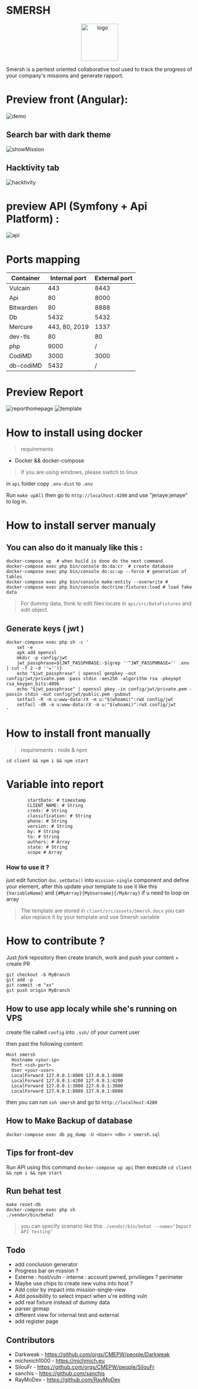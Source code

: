 # SMERSH
<p align="center">
<img width="100" alt="logo" src="https://raw.githubusercontent.com/CMEPW/Smersh/master/logo.png">
</p>

Smersh is a pentest oriented collaborative tool used to track the progress of your company's missions and generate rapport.

# Preview front (Angular):

![demo](img/demo.gif)


## Search bar with dark theme
![showMission](img/searchbar.png)

## Hacktivity tab

![hacktivity](img/hacktivity.png)


# preview API (Symfony + Api Platform) :
![api](img/api.png)

# Ports mapping
| Container | Internal port | External port |
| ------ | ----------- | ---- |
| Vulcain | 443 | 8443 |
| Api | 80 | 8000 |
| Bitwarden | 80 | 8888 |
| Db | 5432 | 5432 |
| Mercure | 443, 80, 2019 | 1337 |
| dev-tls | 80 | 80 |
| php | 9000 | / |
| CodiMD | 3000 | 3000 |
| db-codiMD | 5432 | / |

# Preview Report

![reporthomepage](img/rapport-preview.png)
![template](img/rapport-preview2.png)

# How to install using docker

>requirements 
* Docker && docker-compose


>If you are using windows, please switch to linux </troll>

in `api` folder copy `.env-dist` to `.env` 

Run `make upAll` then go to `http://localhost:4200` and use "jenaye:jenaye" to log in.



# How to install server manualy
## You can also do it manualy like this :  

```
docker-compose up  # when build is done do the next command
docker-compose exec php bin/console do:da:cr  # create database
docker-compose exec php bin/console do:sc:up --force # generation of tables
docker-compose exec php bin/console make:entity --overwrite # 
docker-compose exec php bin/console doctrine:fixtures:load # load fake data
```

>For dummy data, think to edit files locate in `api/src/DataFixtures` and edit object.


## Generate keys ( jwt ) 

```
docker-compose exec php sh -c '                
    set -e
    apk add openssl
    mkdir -p config/jwt
    jwt_passphrase=${JWT_PASSPHRASE:-$(grep ''^JWT_PASSPHRASE='' .env | cut -f 2 -d ''='')}
    echo "$jwt_passphrase" | openssl genpkey -out config/jwt/private.pem -pass stdin -aes256 -algorithm rsa -pkeyopt rsa_keygen_bits:4096
    echo "$jwt_passphrase" | openssl pkey -in config/jwt/private.pem -passin stdin -out config/jwt/public.pem -pubout
    setfacl -R -m u:www-data:rX -m u:"$(whoami)":rwX config/jwt
    setfacl -dR -m u:www-data:rX -m u:"$(whoami)":rwX config/jwt
'
```


# How to install front manually

> requirements : node & npm 

```
cd client && npm i && npm start
```


# Variable into report

```
        startDate: # timestamp
        CLIENT_NAME: # String
        creds: # String
        classification: # String
        phone: # String
        version: # String
        by: # String
        to: # String
        authors: # Array
        state: # String
        scope # Array
``` 
### How to use it ? 

just edit function `doc.setData()` into `mission-single` component and define your element, after this update your template to use it like this 
`{VariableName}` and `{#MyArray}{MyUsername}{/MyArray}` if u need to loop on array

>The template are stored in `client/src/assets/Smersh.docx` you can also replace it by your template and use Smersh variable

# How to contribute ? 

Just *fork* repository then create branch, work and push your content + create PR

``` 
git checkout -b MyBranch
git add -p 
git commit -m "xx"
git push origin MyBranch
```

## How to use app localy while she's running on VPS

create file called `config` into `.ssh/` of your current user

then past the following content:

```
Host smersh
  Hostname <your-ip>
  Port <ssh-port>
  User <your-user>
  LocalForward 127.0.0.1:8000 127.0.0.1:8000
  LocalForward 127.0.0.1:4200 127.0.0.1:4200
  LocalForward 127.0.0.1:3000 127.0.0.1:3000
  LocalForward 127.0.0.1:8888 127.0.0.1:8888

``` 
then you can run `ssh smersh` and go to `http://localhost:4200`


## How to Make Backup of database

`docker-compose exec db pg_dump -U <User> <db> > smersh.sql`

## Tips for front-dev 

Run API using this command `docker-compose up api` then execute `cd client && npm i && npm start` 

## Run behat test 
```
make reset-db
docker-compose exec php sh
./vendor/bin/behat
```

>you can specify scenario like this `./vendor/bin/behat --name="Impact API testing"`


## Todo
- add conclusion generator
- Progress bar on mission ?
- Externe : host/vuln - interne : account pwned, privilieges ? perimeter
- Maybe use chips to create new vulns into host ?
- Add color by impact into mission-single-view
- Add possibility to select impact when u're editing vuln
- add real fixture instead of dummy data
- parser gnmap
- different view for internal test and external
- add register page

## Contributors 
- Darkweak - https://github.com/orgs/CMEPW/people/Darkweak
- michmich1000 - https://michmich.eu
- SilouFr  - https://github.com/orgs/CMEPW/people/SilouFr
- sanchis  - https://github.com/sanchis
- RayMoDev  - https://github.com/RayMoDev
